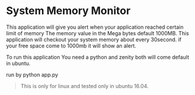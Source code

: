 # System Memory Monitor
This application will give you alert when your application reached certain limit of memory
The memory value in the Mega bytes default 1000MB. This application will checkout your system memory
about every 30second. if your free space come to 1000mb it will show an alert.

To run this application You need a python and zenity both will come default in ubuntu.

run by python app.py

> This is only for linux and tested only in ubuntu 16.04.


